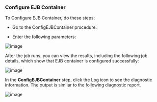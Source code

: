 ### Configure EJB Container

To Configure EJB Container, do these steps:

* Go to the ConfigEJBContainer procedure. 

*  Enter the following parameters: 

![image](images/ConfigEJBContainer/EC-WebSphereConfigEJBContainer2.png)

                
After the job runs, you can view the results, including the following job details, which show that
EJB container is configured successfully:

![image](images/ConfigEJBContainer/EC-WebSphereConfigEJBContainer3.png)

In the **ConfigEJBContainer** step, click the Log icon
to see the diagnostic information. The output is similar to
the following diagnostic
report.

![image](images/ConfigEJBContainer/EC-WebSphereConfigEJBContainer4.png)
